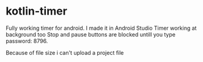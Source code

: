 # kotlin-timer
Fully working timer for android. 
I made it in Android Studio 
Timer working at background too 
Stop and pause buttons are blocked untill you type password: 8796.

Because of file size i can't upload a project file
